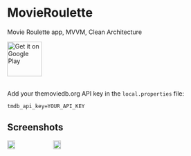 # MovieRoulette
Movie Roulette app, MVVM, Clean Architecture


<a href="https://play.google.com/store/apps/details?id=com.tnurdinov.movieroulette">
    <img alt="Get it on Google Play"
        height="80"
        src="https://play.google.com/intl/en_us/badges/images/generic/en_badge_web_generic.png" />
</a>
</div>
</br></br>


Add your themoviedb.org API key in the `local.properties` file:
```
tmdb_api_key=YOUR_API_KEY
```

## Screenshots
<div style="display:flex;" >
<img  src="https://i.imgur.com/wTXzOr4.png" width="19%" >
<img style="margin-left:10px;" src="https://i.imgur.com/nN90U8r.png" width="19%" >

</div>